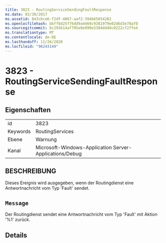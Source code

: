 ```yaml
---
title: 3823 - RoutingServiceSendingFaultResponse
ms.date: 03/30/2017
ms.assetid: 843cbce6-f2df-4067-aaf2-394b65034282
ms.openlocfilehash: bbff8d25f76dd9a4469c9381979e02d6d3e78af0
ms.sourcegitcommit: bc293b14af795e0e999e3304dd40c0222cf2ffe4
ms.translationtype: MT
ms.contentlocale: de-DE
ms.lasthandoff: 11/26/2020
ms.locfileid: "96243149"
---
```

# <a name="3823---routingservicesendingfaultresponse"></a>3823 - RoutingServiceSendingFaultResponse

## <a name="properties"></a>Eigenschaften  
  
|||  
|-|-|  
|id|3823|  
|Keywords|RoutingServices|  
|Ebene|Warnung|  
|Kanal|Microsoft-Windows-Application Server-Applications/Debug|  
  
## <a name="description"></a>BESCHREIBUNG  

 Dieses Ereignis wird ausgegeben, wenn der Routingdienst eine Antwortnachricht vom Typ 'Fault' sendet.  
  
## <a name="message"></a>`Message`  

 Der Routingdienst sendet eine Antwortnachricht vom Typ 'Fault' mit Aktion '%1' zurück.  
  
## <a name="details"></a>Details
